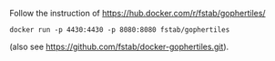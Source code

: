 Follow the instruction of https://hub.docker.com/r/fstab/gophertiles/

`docker run -p 4430:4430 -p 8080:8080 fstab/gophertiles`

(also see https://github.com/fstab/docker-gophertiles.git).
